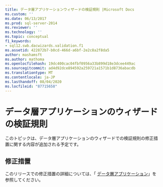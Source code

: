 ```yaml
---
title: データ層アプリケーションウィザードの検証規則 |Microsoft Docs
ms.custom: ''
ms.date: 06/13/2017
ms.prod: sql-server-2014
ms.reviewer: ''
ms.technology: ''
ms.topic: conceptual
f1_keywords:
- sql12.swb.dacwizards.validation.f1
ms.assetid: 422872b7-b0cd-466d-a6bf-2e2c8a2f8da5
author: mashamsft
ms.author: mathoma
ms.openlocfilehash: 19dc400cac04fbf0956a33b899d18e3dcee449ac
ms.sourcegitcommit: ad4d92dce894592a259721a1571b1d8736abacdb
ms.translationtype: MT
ms.contentlocale: ja-JP
ms.lasthandoff: 08/04/2020
ms.locfileid: "87715658"
---
```

# <a name="validation-rules-for-data-tier-application-wizards"></a>データ層アプリケーションのウィザードの検証規則
  このトピックは、データ層アプリケーションのウィザードでの検証規則の修正措置に関する内容が追加される予定です。  
  
## <a name="corrective-action"></a>修正措置  
 このリリースでの修正措置の詳細については、「 [データ層アプリケーション](../relational-databases/data-tier-applications/data-tier-applications.md)」を参照してください。  
  
  
